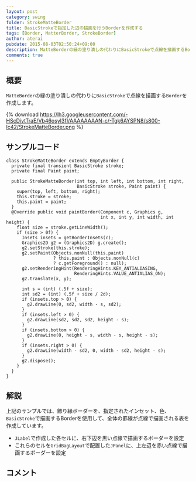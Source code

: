 ```yaml
---
layout: post
category: swing
folder: StrokeMatteBorder
title: BasicStrokeで指定した辺の描画を行うBorderを作成する
tags: [Border, MatterBorder, StrokeBorder]
author: aterai
pubdate: 2015-08-03T02:50:24+09:00
description: MatteBorderの縁の塗り潰しの代わりにBasicStrokeで点線を描画するBorderを作成します。
comments: true
---
```

## 概要
`MatteBorder`の縁の塗り潰しの代わりに`BasicStroke`で点線を描画する`Border`を作成します。

{% download https://lh3.googleusercontent.com/-HScDivtTraE/Vb46osyI3fI/AAAAAAAAN-c/-Tgk6AYSPN8/s800-Ic42/StrokeMatteBorder.png %}

## サンプルコード
<pre class="prettyprint"><code>class StrokeMatteBorder extends EmptyBorder {
  private final transient BasicStroke stroke;
  private final Paint paint;

  public StrokeMatteBorder(int top, int left, int bottom, int right,
                           BasicStroke stroke, Paint paint) {
    super(top, left, bottom, right);
    this.stroke = stroke;
    this.paint = paint;
  }
  @Override public void paintBorder(Component c, Graphics g,
                                    int x, int y, int width, int height) {
    float size = stroke.getLineWidth();
    if (size &gt; 0f) {
      Insets insets = getBorderInsets(c);
      Graphics2D g2 = (Graphics2D) g.create();
      g2.setStroke(this.stroke);
      g2.setPaint(Objects.nonNull(this.paint)
                  ? this.paint : Objects.nonNull(c)
                  ? c.getForeground() : null);
      g2.setRenderingHint(RenderingHints.KEY_ANTIALIASING,
                          RenderingHints.VALUE_ANTIALIAS_ON);
      g2.translate(x, y);

      int s = (int) (.5f + size);
      int sd2 = (int) (.5f + size / 2d);
      if (insets.top &gt; 0) {
        g2.drawLine(0, sd2, width - s, sd2);
      }
      if (insets.left &gt; 0) {
        g2.drawLine(sd2, sd2, sd2, height - s);
      }
      if (insets.bottom &gt; 0) {
        g2.drawLine(0, height - s, width - s, height - s);
      }
      if (insets.right &gt; 0) {
        g2.drawLine(width - sd2, 0, width - sd2, height - s);
      }
      g2.dispose();
    }
  }
}
</code></pre>

## 解説
上記のサンプルでは、飾り縁ボーダーを、指定されたインセット、色、`BasicStroke`で描画するBorderを使用して、全体の罫線が点線で描画される表を作成しています。

- `JLabel`で作成した各セルに、右下辺を黒い点線で描画するボーダーを設定
- これらのセルを`GridBagLayout`で配置した`JPanel`に、上左辺を赤い点線で描画するボーダーを設定

<!-- dummy comment line for breaking list -->

## コメント
